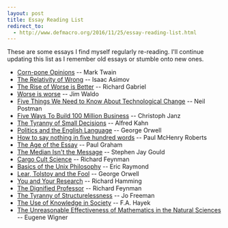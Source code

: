 ```yaml
---
layout: post
title: Essay Reading List
redirect_to:
  - http://www.defmacro.org/2016/11/25/essay-reading-list.html
---
```


These are some essays I find myself regularly re-reading. I'll
continue updating this list as I remember old essays or stumble onto
new ones.

- [Corn-pone Opinions](http://www.paulgraham.com/cornpone.html) -- Mark Twain
- [The Relativity of Wrong](http://chem.tufts.edu/answersinscience/relativityofwrong.htm) -- Isaac Asimov
- [The Rise of Worse is Better](http://dreamsongs.com/RiseOfWorseIsBetter.html) -- Richard Gabriel
- [Worse is worse](http://www.artima.com/weblogs/viewpost.jsp?thread=24807) -- Jim Waldo
- [Five Things We Need to Know About Technological Change](http://web.cs.ucdavis.edu/~rogaway/classes/188/materials/postman.pdf) -- Neil Postman
- [Five Ways To Build 100 Million Business](http://christophjanz.blogspot.com/2014/10/five-ways-to-build-100-million-business.html) -- Christoph Janz
- [The Tyranny of Small Decisions](http://opus1journal.org/articles/article.asp?docID=140) --  Alfred Kahn
- [Politics and the English Language](http://www.orwell.ru/library/essays/politics/english/e_polit/) -- George Orwell
- [How to say nothing in five hundred words](http://www.mrgunnar.net/ap.cfm?subpage=348270) -- Paul McHenry Roberts
- [The Age of the Essay](http://www.paulgraham.com/essay.html) -- Paul Graham
- [The Median Isn't the Message](http://cancerguide.org/median_not_msg.html) -- Stephen Jay Gould
- [Cargo Cult Science](http://calteches.library.caltech.edu/51/2/CargoCult.htm) -- Richard Feynman
- [Basics of the Unix Philosophy](http://www.faqs.org/docs/artu/ch01s06.html) -- Eric Raymond
- [Lear, Tolstoy and the Fool](http://orwell.ru/library/essays/lear/english/e_ltf) -- George Orwell
- [You and Your Research](http://www.cs.virginia.edu/~robins/YouAndYourResearch.html) -- Richard Hamming
- [The Dignified Professor](http://www.pitt.edu/~druzdzel/feynman.html) -- Richard Feynman
- [The Tyranny of Structurelessness](http://www.jofreeman.com/joreen/tyranny.htm) -- Jo Freeman
- [The Use of Knowledge in Society](http://www.econlib.org/library/Essays/hykKnw1.html) -- F.A. Hayek
- [The Unreasonable Effectiveness of Mathematics in the Natural Sciences](http://www.dartmouth.edu/~matc/MathDrama/reading/Wigner.html) -- Eugene Wigner
